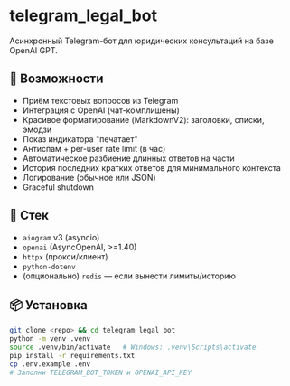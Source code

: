 # telegram_legal_bot

Асинхронный Telegram-бот для юридических консультаций на базе OpenAI GPT.

## 🚀 Возможности
- Приём текстовых вопросов из Telegram
- Интеграция с OpenAI (чат-комплишены)
- Красивое форматирование (MarkdownV2): заголовки, списки, эмодзи
- Показ индикатора "печатает"
- Антиспам + per-user rate limit (в час)
- Автоматическое разбиение длинных ответов на части
- История последних кратких ответов для минимального контекста
- Логирование (обычное или JSON)
- Graceful shutdown

## 🧱 Стек
- `aiogram` v3 (asyncio)
- `openai` (AsyncOpenAI, >=1.40)
- `httpx` (прокси/клиент)
- `python-dotenv`
- (опционально) `redis` — если вынести лимиты/историю

## 📦 Установка

```bash
git clone <repo> && cd telegram_legal_bot
python -m venv .venv
source .venv/bin/activate   # Windows: .venv\Scripts\activate
pip install -r requirements.txt
cp .env.example .env
# Заполни TELEGRAM_BOT_TOKEN и OPENAI_API_KEY
